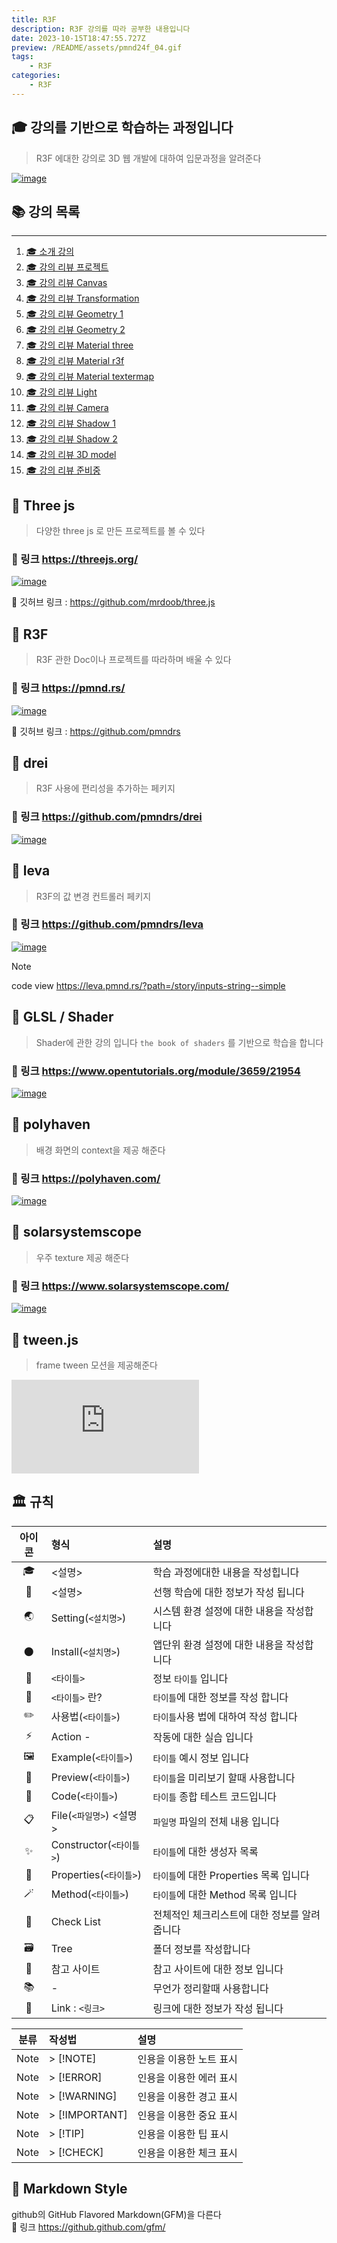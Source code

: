 ```yaml
---
title: R3F
description: R3F 강의를 따라 공부한 내용입니다
date: 2023-10-15T18:47:55.727Z
preview: /README/assets/pmnd24f_04.gif
tags:
    - R3F
categories:
    - R3F
---
```

## 🎓 강의를 기반으로 학습하는 과정입니다

> R3F 에대한 강의로 3D 웹 개발에 대하여 입문과정을 알려준다

[![image](https://i.ytimg.com/vi/Sg6OcVxe64k/maxresdefault.jpg)](r3fhttps://www.youtube.com/watch?v=Sg6OcVxe64k&list=PLe6NQuuFBu7HUeJkowKRkLWwkdOlhwrje)

## 📚 강의 목록

---

1. [🎓 소개 강의](./README/RM_1.md)
1. [🎓 강의 리뷰 프로젝트](./README/RM_2.md)
1. [🎓 강의 리뷰 Canvas](./README/RM_3.md)
1. [🎓 강의 리뷰 Transformation](./README/RM_4.md)
1. [🎓 강의 리뷰 Geometry 1](./README/RM_5.md)
1. [🎓 강의 리뷰 Geometry 2](./README/RM_6.md)
1. [🎓 강의 리뷰 Material three](./README/RM_7.md)
1. [🎓 강의 리뷰 Material r3f](./README/RM_8.md)
1. [🎓 강의 리뷰 Material textermap](./README/RM_9.md)
1. [🎓 강의 리뷰 Light](./README/RM_10.md)
1. [🎓 강의 리뷰 Camera](./README/RM_11.md)
1. [🎓 강의 리뷰 Shadow 1](./README/RM_12.md)
1. [🎓 강의 리뷰 Shadow 2](./README/RM_13.md)
1. [🎓 강의 리뷰 3D model](./README/RM_14.md)
1. [🎓 강의 리뷰 준비중](./README/RM_15.md)

## 🚀 Three js

> 다양한 three js 로 만든 프로젝트를 볼 수 있다

### 🔗 링크 <https://threejs.org/>

[![image](https://threejs.org/files/share.png)](https://threejs.org/)

🔗 깃허브 링크 : <https://github.com/mrdoob/three.js>

## 🚀 R3F

> R3F 관한 Doc이나 프로젝트를 따라하며 배울 수 있다

### 🔗 링크 <https://pmnd.rs/>

[![image](./README/assets/pmnd24f_04.gif "R3F")](https://pmnd.rs/)

🔗 깃허브 링크 : <https://github.com/pmndrs>

## 🚀 drei

> R3F 사용에 편리성을 추가하는 페키지

### 🔗 링크 <https://github.com/pmndrs/drei>

[![image](https://opengraph.githubassets.com/be8a017021fff881924b53a145f9a76365ebc71c9f654259173552166cfd99be/pmndrs/drei)](https://github.com/pmndrs/drei)

## 🚀 leva

> R3F의 값 변경 컨트롤러 페키지

### 🔗 링크 <https://github.com/pmndrs/leva>

[![image](https://repository-images.githubusercontent.com/310912783/c1626180-6f02-11eb-8362-fdbe4e10ef8f)](https://github.com/pmndrs/leva)

> [!NOTE]  
> code view <https://leva.pmnd.rs/?path=/story/inputs-string--simple>

## 🚀 GLSL / Shader

> Shader에 관한 강의 입니다 `the book of shaders` 를 기반으로 학습을 합니다

### 🔗 링크 <https://www.opentutorials.org/module/3659/21954>

[![image](./README/assets/GLSL_Shader.gif "R3F")](https://www.opentutorials.org/module/3659/21954)

## 🚀 polyhaven

> 배경 화면의 context을 제공 해준다

### 🔗 링크 <https://polyhaven.com/>

[![image](https://cdn.polyhaven.com/site_images/home/window_rend.jpg?width=630)](https://polyhaven.com)

## 🚀 solarsystemscope

> 우주 texture 제공 해준다

### 🔗 링크 <https://www.solarsystemscope.com/>

[![image](https://www.solarsystemscope.com/images/sss_og.jpg)](https://www.solarsystemscope.com)

## 🚀 tween.js

> frame tween 모션을 제공해준다

[![image](https://opengraph.githubassets.com/4ec8806978bf10e5099c9a9beac3ea4f12de89b0152f295106b6f1cf23417c81/tweenjs/tween.js)](https://github.com/tweenjs/tween.js)



## 🏛️ 규칙

| 아이콘 |  형식 | 설명 |
| :-: | :-- | :-- |
| 🎓 | <설명> | 학습 과정에대한 내용을 작성힙니다 |
| 📖 | <설명> | 선행 학습에 대한 정보가 작성 됩니다 |
| 🌏 | Setting(`<설치명>`) | 시스템 환경 설정에 대한 내용을 작성합니다 |
| 🌑 | Install(`<설치명>`) | 앱단위 환경 설정에 대한 내용을 작성합니다 |
| 📔 | `<타이틀>` | 정보 `타이틀` 입니다 |
| 📝 | `<타이틀>` 란? | `타이틀`에 대한 정보를 작성 합니다 |
| ✏️ | 사용법(`<타이틀>`) | `타이틀`사용 법에 대하여 작성 합니다 |
| ⚡️ | Action - | 작동에 대한 실습 입니다 |
| 🖼️ | Example(`<타이틀>`) | `타이틀` 예시 정보 입니다 |
| 👀 | Preview(`<타이틀>`) | `타이틀`을 미리보기 할때 사용합니다 |
| 🍝 | Code(`<타이틀>`) | `타이틀` 종합 테스트 코드입니다 |
| 📋 | File(`<파일명>`) <설명> | `파일명` 파일의 전체 내용 입니다 |
| ✨ | Constructor(`<타이틀>`) | `타이틀`에 대한 생성자 목록 |
| 🎩 | Properties(`<타이틀>`) | `타이틀`에 대한 Properties 목록 입니다 |
| 🪄 | Method(`<타이틀>`) | `타이틀`에 대한 Method 목록 입니다 |
| 📌 | Check List | 전체적인 체크리스트에 대한 정보를 알려줍니다 |
| 🗃️ | Tree | 폴더 정보를 작성합니다 |
| 🚀 | 참고 사이트 | 참고 사이트에 대한 정보 입니다 |
| 📚 | - | 무언가 정리할때 사용합니다 |
| 🔗 | Link : `<링크>` | 링크에 대한 정보가 작성 됩니다 |

| 분류 | 작성법 | 설명 |
| :-: | :-- | :-- |
| Note | > [!NOTE] | 인용을 이용한 노트 표시 |
| Note | > [!ERROR] | 인용을 이용한 에러 표시 |
| Note | > [!WARNING] | 인용을 이용한 경고 표시 |
| Note | > [!IMPORTANT] | 인용을 이용한 중요 표시 |
| Note | > [!TIP] | 인용을 이용한 팁 표시 |
| Note | > [!CHECK] | 인용을 이용한 체크 표시 |

## 🎨 Markdown Style
github의 GitHub Flavored Markdown(GFM)을 다른다  
🔗 링크 <https://github.github.com/gfm/>

